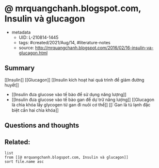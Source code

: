 # @ mrquangchanh.blogspot.com, Insulin và glucagon


- metadata
	- UID: L-210814-1445
	- tags: #created/2021/Aug/14, #literature-notes 
	- source: http://mrquangchanh.blogspot.com/2016/02/16-insulin-va-glucagon.html

## Summary
[[Insulin]]
[[Glucagon]]
[[Insulin kích hoạt hai quá trình để giảm đường huyết]]
- [[Insulin đưa glucose vào tế bào để sử dụng năng lượng]]
- [[Insulin đưa glucose vào tế bào gan để dự trữ năng lượng]]
[[Glucagon là chìa khóa lấy glycogen từ gan đi nuôi cơ thể]]
[[❕ Gan là tủ lạnh đặc biệt cần hai chìa khóa]]

## Questions and thoughts


## Related:
```dataview
list
from [[@ mrquangchanh.blogspot.com, Insulin và glucagon]]
sort file.name asc
```
